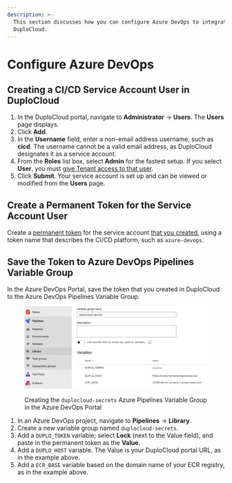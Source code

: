 ```yaml
---
description: >-
  This section discusses how you can configure Azure DevOps to integrate with
  DuploCloud.
---
```


# Configure Azure DevOps

## Creating a CI/CD Service Account User in DuploCloud <a href="#create-cicd-service-account-user-in-duplocloud" id="create-cicd-service-account-user-in-duplocloud"></a>

1. In the DuploCloud portal, navigate to **Administrator** -> **Users**. The **Users** page displays.
2. Click **Add**.
3. In the **Username** field, enter a non-email address username, such as **cicd**. The username cannot be a valid email address, as DuploCloud designates it as a service account.&#x20;
4. From the **Roles** list box, select **Admin** for the fastest setup. If you select **User**, you must [give Tenant access to that user](../../user-administration-1/access-control/tenant-access/).
5. Click **Submit**. Your service account is set up and can be viewed or modified from the **Users** page.

## Create a Permanent Token for the Service Account User <a href="#create-permanent-token-for-service-account-user" id="create-permanent-token-for-service-account-user"></a>

Create a [permanent token](../../user-administration-1/access-control/api-tokens.md#permanent-api-tokens) for the service account [that you created](configure-azure-devops.md#create-cicd-service-account-user-in-duplocloud), using a token name that describes the CI/CD platform, such as `azure-devops`.

## Save the Token to Azure DevOps Pipelines Variable Group <a href="#save-token-to-azure-devops-pipelines-variable-group" id="save-token-to-azure-devops-pipelines-variable-group"></a>

In the Azure DevOps Portal, save the token that you created in DuploCloud to the Azure DevOps Pipelines Variable Group.

<figure><img src="../../.gitbook/assets/azure-devops-duplocloud-secrets.png" alt="Azure DevOps Pipelines Library section with a Variable Group named duplocloud-secrets selected for editing. DUPLO_TOKEN is defined but the value is secret and hidden. DUPLO_HOST is the URL for the DuploCloud portal including the https but not any path suffix. ECR_BASE is defined with the FQDN for an ECR repo for account 12345 but excluding any repo-specific path."><figcaption><p>Creating the <code>duplocloud-secrets</code> Azure Pipelines Variable Group in the Azure DevOps Portal</p></figcaption></figure>

1. In an Azure DevOps project, navigate to **Pipelines** -> **Library**.
2. Create a new variable group named `duplocloud-secrets`.
3. Add a `DUPLO_TOKEN` variable; select **Lock** (next to the Value field), and paste in the permanent token as the **Value**.
4. Add a `DUPLO_HOST` variable. The Value is your DuploCloud portal URL, as in the example above.
5. Add a `ECR_BASE` variable based on the domain name of your ECR registry, as in the example above.
